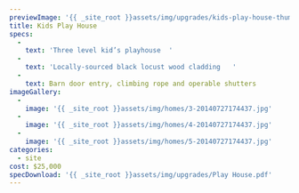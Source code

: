 ```yaml
---
previewImage: '{{ _site_root }}assets/img/upgrades/kids-play-house-thumbnail.jpg'
title: Kids Play House
specs:
  - 
    text: 'Three level kid’s playhouse	'
  - 
    text: 'Locally-sourced black locust wood cladding	'
  - 
    text: Barn door entry, climbing rope and operable shutters
imageGallery:
  - 
    image: '{{ _site_root }}assets/img/homes/3-20140727174437.jpg'
  - 
    image: '{{ _site_root }}assets/img/homes/4-20140727174437.jpg'
  - 
    image: '{{ _site_root }}assets/img/homes/5-20140727174437.jpg'
categories:
  - site
cost: $25,000
specDownload: '{{ _site_root }}assets/img/upgrades/Play House.pdf'
---
```

